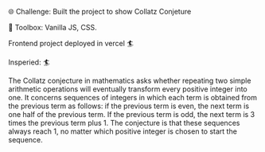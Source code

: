 🌐 Challenge: Built the project to show Collatz Conjeture

🧰 Toolbox: Vanilla JS, CSS.

Frontend project deployed in vercel
🏄 

Insperied:
🏄

The Collatz conjecture in mathematics asks 
whether repeating two simple arithmetic operations 
will eventually transform every positive integer into one. 
It concerns sequences of integers in which each term
 is obtained from the previous term as follows: 
 if the previous term is even, 
 the next term is one half of the previous term. 
 If the previous term is odd, 
 the next term is 3 times the previous term plus 1. 
 The conjecture is that these sequences always reach 1, 
 no matter which positive integer is chosen to start the sequence.

